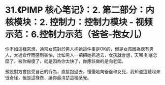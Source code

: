 # 31.《PIMP 核心笔记》：2. 第二部分：内核模块：2. 控制力：控制力模块 - 视频示范：6.控制力示范（爸爸-抱女儿）

你不如這樣來想，通常女孩對於男人抱她這件事是OK的，但是女孩因為總有男人，太過倉俘而感到害怕，比如男人一把把她抓過去，女孩就會想，天哪 到底怎麼了，被你嚇傻了，就是因為你太快了，你應該做的是向老闆。

預設對方會接受自己的行為，直接抱過去，慢慢地向爸爸和女兒，我知道這聽起來很奇怪，但是這樣做，讓你最清楚這種感覺。